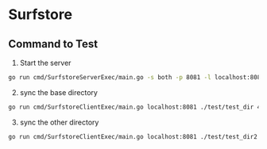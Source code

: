 
# Surfstore

## Command to Test
1. Start the server
```bash
go run cmd/SurfstoreServerExec/main.go -s both -p 8081 -l localhost:8081
```
2. sync the base directory
```bash
go run cmd/SurfstoreClientExec/main.go localhost:8081 ./test/test_dir 4096
```
3. sync the other  directory
```bash
go run cmd/SurfstoreClientExec/main.go localhost:8081 ./test/test_dir2 4096
```
